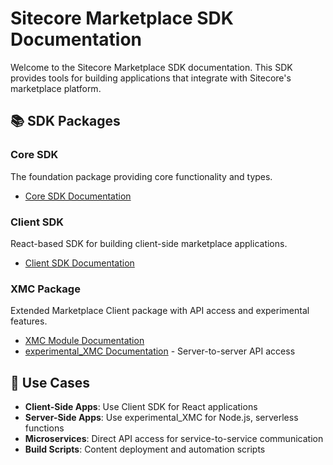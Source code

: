 # Sitecore Marketplace SDK Documentation

Welcome to the Sitecore Marketplace SDK documentation. This SDK provides tools for building applications that integrate with Sitecore's marketplace platform.

## 📚 SDK Packages

### Core SDK

The foundation package providing core functionality and types.

- [Core SDK Documentation](./core-sdk/README.md)

### Client SDK

React-based SDK for building client-side marketplace applications.

- [Client SDK Documentation](./client/README.md)

### XMC Package

Extended Marketplace Client package with API access and experimental features.

- [XMC Module Documentation](./modules/xmc/README.md)
- [experimental_XMC Documentation](./experimental-xmc.md) - Server-to-server API access

## 🎯 Use Cases

- **Client-Side Apps**: Use Client SDK for React applications
- **Server-Side Apps**: Use experimental_XMC for Node.js, serverless functions
- **Microservices**: Direct API access for service-to-service communication
- **Build Scripts**: Content deployment and automation scripts
